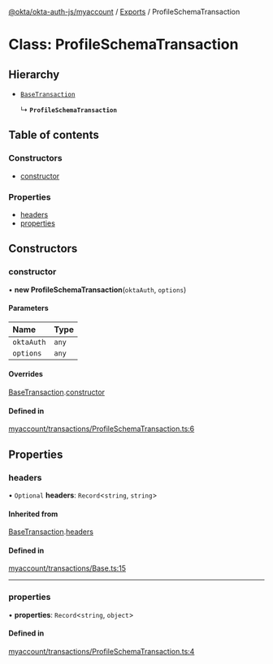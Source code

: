 [@okta/okta-auth-js/myaccount](../README.md) / [Exports](../modules.md) / ProfileSchemaTransaction

# Class: ProfileSchemaTransaction

## Hierarchy

- [`BaseTransaction`](BaseTransaction.md)

  ↳ **`ProfileSchemaTransaction`**

## Table of contents

### Constructors

- [constructor](ProfileSchemaTransaction.md#constructor)

### Properties

- [headers](ProfileSchemaTransaction.md#headers)
- [properties](ProfileSchemaTransaction.md#properties)

## Constructors

### constructor

• **new ProfileSchemaTransaction**(`oktaAuth`, `options`)

#### Parameters

| Name | Type |
| :------ | :------ |
| `oktaAuth` | `any` |
| `options` | `any` |

#### Overrides

[BaseTransaction](BaseTransaction.md).[constructor](BaseTransaction.md#constructor)

#### Defined in

[myaccount/transactions/ProfileSchemaTransaction.ts:6](https://github.com/okta/okta-auth-js/blob/master/lib/myaccount/transactions/ProfileSchemaTransaction.ts#L6)

## Properties

### headers

• `Optional` **headers**: `Record`<`string`, `string`\>

#### Inherited from

[BaseTransaction](BaseTransaction.md).[headers](BaseTransaction.md#headers)

#### Defined in

[myaccount/transactions/Base.ts:15](https://github.com/okta/okta-auth-js/blob/master/lib/myaccount/transactions/Base.ts#L15)

___

### properties

• **properties**: `Record`<`string`, `object`\>

#### Defined in

[myaccount/transactions/ProfileSchemaTransaction.ts:4](https://github.com/okta/okta-auth-js/blob/master/lib/myaccount/transactions/ProfileSchemaTransaction.ts#L4)
